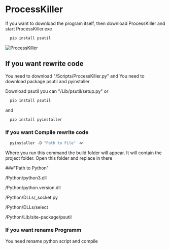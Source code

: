 # ProcessKiller

If you want to download the program itself, then download ProcessKiller and start ProcessKiller.exe
```python
  pip install psutil
```
![ProcessKiller](https://user-images.githubusercontent.com/56482435/203415180-d6e8416b-d14a-4888-baa6-f7b1dcc5fb2d.png)

## If you want rewrite code

You need to download "/Scripts/ProcessKiller.py"
and
You need to download package psutil and pyinstaller

Download psutil you can "/Lib/psutil/setup.py" 
or
```python
  pip install psutil
```
and

```python
  pip install pyinstaller
```

### If you want Compile rewrite code

```python
  pyinstaller -D "Path to File" -w
```
Where you run this command the build folder will appear. It will contain the project folder.
Open this folder and replace in there

###"Path to Python"

/Python/python3.dll

/Python/python.version.dll

/Python/DLLs/_socket.py

/Python/DLLs/select

/Python/Lib/site-package/psutil

### If you want rename Programm

You need rename python script and compile



